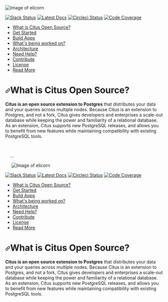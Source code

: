 ![Image of elicorn](https://c0745.paas2.tx.modxcloud.com/assets/images/MIC21001-single-elicorn-green-840x140-a.png)

<p><a href="https://slack.citusdata.com" rel="nofollow"><img src="https://camo.githubusercontent.com/02a19c775bbaf83cfd1f62a8ae110163cd48bda45bce19f64fdb51d54c09ff1a/687474703a2f2f736c61636b2e6369747573646174612e636f6d2f62616467652e737667" alt="Slack Status" data-canonical-src="http://slack.citusdata.com/badge.svg" style="max-width:100%;"></a>
<a href="https://docs.citusdata.com/" rel="nofollow"><img src="https://camo.githubusercontent.com/2c81072c289d1a3fbdb088380d6269c02d4e2493afe02fe64fcff355882aded7/68747470733a2f2f696d672e736869656c64732e696f2f62616467652f646f63732d6c61746573742d627269676874677265656e2e737667" alt="Latest Docs" data-canonical-src="https://img.shields.io/badge/docs-latest-brightgreen.svg" style="max-width:100%;"></a>
<a href="https://circleci.com/gh/citusdata/citus.svg?style=svg" rel="nofollow"><img src="https://camo.githubusercontent.com/da9b83de834ae4f9696234282fcc4725b483e64139acefd364e5e7a5b05e72d2/68747470733a2f2f636972636c6563692e636f6d2f67682f6369747573646174612f63697475732e7376673f7374796c653d737667" alt="Circleci Status" data-canonical-src="https://circleci.com/gh/citusdata/citus.svg?style=svg" style="max-width:100%;"></a>
<a href="https://codecov.io/gh/citusdata/citus/branch/master/graph/badge.svg" rel="nofollow"><img src="https://camo.githubusercontent.com/e64f583b3af595dd47f637e3ed32979364f39f5ceecf7a2ebb6fa91a259b1229/68747470733a2f2f636f6465636f762e696f2f67682f6369747573646174612f63697475732f6272616e63682f6d61737465722f67726170682f62616467652e737667" alt="Code Coverage" data-canonical-src="https://codecov.io/gh/citusdata/citus/branch/master/graph/badge.svg" style="max-width:100%;"></a></p>

<ul>
<li><a href="#what-is-citus">What is Citus Open Source?</a></li>
<li><a href="#get-started">Get Started</a></li>
<li><a href="#build-apps">Build Apps</a></li>
<li><a href="#whats-being-worked-on">What's being worked on?</a></li>
<li><a href="#architecture">Architecture</a></li>
<li><a href="#need-help">Need Help?</a></li>
<li><a href="#contribute">Contribute</a></li>
<li><a href="#license">License</a></li>
<li><a href="#read-more">Read More</a></li>
</ul>

<h1><a id="user-content-what-is-yugabytedb" class="anchor" aria-hidden="true" href="#what-is-citus"><svg class="octicon octicon-link" viewBox="0 0 16 16" version="1.1" width="16" height="16" aria-hidden="true"><path fill-rule="evenodd" d="M7.775 3.275a.75.75 0 001.06 1.06l1.25-1.25a2 2 0 112.83 2.83l-2.5 2.5a2 2 0 01-2.83 0 .75.75 0 00-1.06 1.06 3.5 3.5 0 004.95 0l2.5-2.5a3.5 3.5 0 00-4.95-4.95l-1.25 1.25zm-4.69 9.64a2 2 0 010-2.83l2.5-2.5a2 2 0 012.83 0 .75.75 0 001.06-1.06 3.5 3.5 0 00-4.95 0l-2.5 2.5a3.5 3.5 0 004.95 4.95l1.25-1.25a.75.75 0 00-1.06-1.06l-1.25 1.25a2 2 0 01-2.83 0z"></path></svg></a>What is Citus Open Source?</h1>

<p><strong>Citus is an open source extension to Postgres</strong> that distributes your data and your queries across multiple nodes. Because Citus is an extension to Postgres, and not a fork, Citus gives developers and enterprises a scale-out database while keeping the power and familiarity of a relational database. As an extension, Citus supports new PostgreSQL releases, and allows you to benefit from new features while maintaining compatibility with existing PostgreSQL tools.</p>&nbsp; 


&nbsp; &nbsp;
...&nbsp;&nbsp; 

&nbsp;&nbsp; 
&nbsp; ![Image of elicorn](https://c0745.paas2.tx.modxcloud.com/assets/images/MIC21002-row-white-elicorn-green2-840x140-a.png)

<p><a href="https://slack.citusdata.com" rel="nofollow"><img src="https://camo.githubusercontent.com/02a19c775bbaf83cfd1f62a8ae110163cd48bda45bce19f64fdb51d54c09ff1a/687474703a2f2f736c61636b2e6369747573646174612e636f6d2f62616467652e737667" alt="Slack Status" data-canonical-src="http://slack.citusdata.com/badge.svg" style="max-width:100%;"></a>
<a href="https://docs.citusdata.com/" rel="nofollow"><img src="https://camo.githubusercontent.com/2c81072c289d1a3fbdb088380d6269c02d4e2493afe02fe64fcff355882aded7/68747470733a2f2f696d672e736869656c64732e696f2f62616467652f646f63732d6c61746573742d627269676874677265656e2e737667" alt="Latest Docs" data-canonical-src="https://img.shields.io/badge/docs-latest-brightgreen.svg" style="max-width:100%;"></a>
<a href="https://circleci.com/gh/citusdata/citus.svg?style=svg" rel="nofollow"><img src="https://camo.githubusercontent.com/da9b83de834ae4f9696234282fcc4725b483e64139acefd364e5e7a5b05e72d2/68747470733a2f2f636972636c6563692e636f6d2f67682f6369747573646174612f63697475732e7376673f7374796c653d737667" alt="Circleci Status" data-canonical-src="https://circleci.com/gh/citusdata/citus.svg?style=svg" style="max-width:100%;"></a>
<a href="https://codecov.io/gh/citusdata/citus/branch/master/graph/badge.svg" rel="nofollow"><img src="https://camo.githubusercontent.com/e64f583b3af595dd47f637e3ed32979364f39f5ceecf7a2ebb6fa91a259b1229/68747470733a2f2f636f6465636f762e696f2f67682f6369747573646174612f63697475732f6272616e63682f6d61737465722f67726170682f62616467652e737667" alt="Code Coverage" data-canonical-src="https://codecov.io/gh/citusdata/citus/branch/master/graph/badge.svg" style="max-width:100%;"></a></p>

<ul>
<li><a href="#what-is-citus">What is Citus Open Source?</a></li>
<li><a href="#get-started">Get Started</a></li>
<li><a href="#build-apps">Build Apps</a></li>
<li><a href="#whats-being-worked-on">What's being worked on?</a></li>
<li><a href="#architecture">Architecture</a></li>
<li><a href="#need-help">Need Help?</a></li>
<li><a href="#contribute">Contribute</a></li>
<li><a href="#license">License</a></li>
<li><a href="#read-more">Read More</a></li>
</ul>

<h1><a id="user-content-what-is-yugabytedb" class="anchor" aria-hidden="true" href="#what-is-citus"><svg class="octicon octicon-link" viewBox="0 0 16 16" version="1.1" width="16" height="16" aria-hidden="true"><path fill-rule="evenodd" d="M7.775 3.275a.75.75 0 001.06 1.06l1.25-1.25a2 2 0 112.83 2.83l-2.5 2.5a2 2 0 01-2.83 0 .75.75 0 00-1.06 1.06 3.5 3.5 0 004.95 0l2.5-2.5a3.5 3.5 0 00-4.95-4.95l-1.25 1.25zm-4.69 9.64a2 2 0 010-2.83l2.5-2.5a2 2 0 012.83 0 .75.75 0 001.06-1.06 3.5 3.5 0 00-4.95 0l-2.5 2.5a3.5 3.5 0 004.95 4.95l1.25-1.25a.75.75 0 00-1.06-1.06l-1.25 1.25a2 2 0 01-2.83 0z"></path></svg></a>What is Citus Open Source?</h1>

<p><strong>Citus is an open source extension to Postgres</strong> that distributes your data and your queries across multiple nodes. Because Citus is an extension to Postgres, and not a fork, Citus gives developers and enterprises a scale-out database while keeping the power and familiarity of a relational database. As an extension, Citus supports new PostgreSQL releases, and allows you to benefit from new features while maintaining compatibility with existing PostgreSQL tools.</p>

